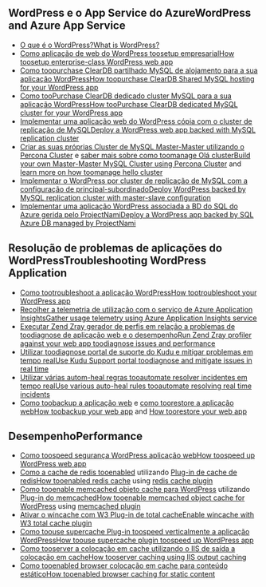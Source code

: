 ## <a name="wordpress-and-azure-app-service"></a><span data-ttu-id="3114e-101">WordPress e o App Service do Azure</span><span class="sxs-lookup"><span data-stu-id="3114e-101">WordPress and Azure App Service</span></span>
* [<span data-ttu-id="3114e-102">O que é o WordPress?</span><span class="sxs-lookup"><span data-stu-id="3114e-102">What is WordPress?</span></span>](https://wordpress.org/)
* [<span data-ttu-id="3114e-103">Como aplicação de web do WordPress toosetup empresarial</span><span class="sxs-lookup"><span data-stu-id="3114e-103">How toosetup enterprise-class WordPress web app</span></span>](../articles/app-service-web/web-sites-php-enterprise-wordpress.md)
* [<span data-ttu-id="3114e-104">Como toopurchase ClearDB partilhado MySQL de alojamento para a sua aplicação WordPress</span><span class="sxs-lookup"><span data-stu-id="3114e-104">How toopurchase ClearDB Shared MySQL hosting for your WordPress app</span></span>](http://blog.syntaxc4.net/post/2012/12/03/provisioning-a-mysql-database-from-the-windows-azure-store.aspx)
* [<span data-ttu-id="3114e-105">Como tooPurchase ClearDB dedicado cluster MySQL para a sua aplicação WordPress</span><span class="sxs-lookup"><span data-stu-id="3114e-105">How tooPurchase ClearDB dedicated MySQL cluster for your WordPress app </span></span>](https://azure.microsoft.com/blog/announcing-new-mysql-premium-tiers-from-cleardb/)
* [<span data-ttu-id="3114e-106">Implementar uma aplicação web do WordPress cópia com o cluster de replicação de MySQL</span><span class="sxs-lookup"><span data-stu-id="3114e-106">Deploy a WordPress web app backed with MySQL replication cluster</span></span>](/documentation/templates/wordpress-mysql-replication/)
* <span data-ttu-id="3114e-107">[Criar as suas próprias Cluster de MySQL Master-Master utilizando o Percona Cluster](/documentation/templates/mysql-ha-pxc/) e [saber mais sobre como toomanage Olá cluster](https://github.com/fanjeffrey/axiom.articles/tree/master/pxc)</span><span class="sxs-lookup"><span data-stu-id="3114e-107">[Build your own Master-Master MySQL Cluster using Percona Cluster](/documentation/templates/mysql-ha-pxc/) and [learn more on how toomanage hello cluster](https://github.com/fanjeffrey/axiom.articles/tree/master/pxc)</span></span>
* [<span data-ttu-id="3114e-108">Implementar o WordPress por cluster de replicação de MySQL com a configuração de principal-subordinado</span><span class="sxs-lookup"><span data-stu-id="3114e-108">Deploy WordPress backed by MySQL replication cluster with master-slave configuration</span></span>](/documentation/templates/mysql-replication/)
* [<span data-ttu-id="3114e-109">Implementar uma aplicação WordPress associada a BD do SQL do Azure gerida pelo ProjectNami</span><span class="sxs-lookup"><span data-stu-id="3114e-109">Deploy a WordPress app backed by SQL Azure DB managed by ProjectNami</span></span>](https://azuremarketplace.microsoft.com/en-us/marketplace/apps/ProjectNami.ProjectNami?tab=Overview)

## <a name="troubleshooting-wordpress-application"></a><span data-ttu-id="3114e-110">Resolução de problemas de aplicações do WordPress</span><span class="sxs-lookup"><span data-stu-id="3114e-110">Troubleshooting WordPress Application</span></span>
* [<span data-ttu-id="3114e-111">Como tootroubleshoot a aplicação WordPress</span><span class="sxs-lookup"><span data-stu-id="3114e-111">How tootroubleshoot your WordPress app</span></span>](https://sunithamk.wordpress.com/2014/09/04/wordpress-troubleshooting-techniques-on-azure-websites/)
* [<span data-ttu-id="3114e-112">Recolher a telemetria de utilização com o serviço de Azure Application Insights</span><span class="sxs-lookup"><span data-stu-id="3114e-112">Gather usage  telemetry using Azure Application Insights  service</span></span>](https://azure.microsoft.com/blog/usage-analytics-for-wordpress-with-azure-app-insights/)
* [<span data-ttu-id="3114e-113">Executar Zend Zray gerador de perfis em relação a problemas de toodiagnose de aplicação web e o desempenho</span><span class="sxs-lookup"><span data-stu-id="3114e-113">Run Zend Zray profiler against your web app toodiagnose issues and performance</span></span>](https://sunithamk.wordpress.com/2015/08/04/profiling-php-application-on-azure-web-apps/)
* [<span data-ttu-id="3114e-114">Utilizar toodiagnose portal de suporte do Kudu e mitigar problemas em tempo real</span><span class="sxs-lookup"><span data-stu-id="3114e-114">Use Kudu Support portal toodiagnose and mitigate issues in real time</span></span>](https://sunithamk.wordpress.com/2015/11/04/diagnose-and-mitigate-issues-with-azure-web-apps-support-portal/)
* [<span data-ttu-id="3114e-115">Utilizar várias autom-heal regras tooautomate resolver incidentes em tempo real</span><span class="sxs-lookup"><span data-stu-id="3114e-115">Use various auto-heal rules tooautomate resolving real time incidents</span></span>](http://microsoftazurewebsitescheatsheet.info/#auto-heal)
* <span data-ttu-id="3114e-116">[Como toobackup a aplicação web](../articles/app-service-web/web-sites-backup.md) e [como toorestore a aplicação web](../articles/app-service-web/web-sites-restore.md)</span><span class="sxs-lookup"><span data-stu-id="3114e-116">[How toobackup your web app](../articles/app-service-web/web-sites-backup.md) and [How toorestore your web app](../articles/app-service-web/web-sites-restore.md)</span></span>

## <a name="performance"></a><span data-ttu-id="3114e-117">Desempenho</span><span class="sxs-lookup"><span data-stu-id="3114e-117">Performance</span></span>
* [<span data-ttu-id="3114e-118">Como toospeed segurança WordPress aplicação web</span><span class="sxs-lookup"><span data-stu-id="3114e-118">How toospeed up WordPress web app</span></span>](https://sunithamk.wordpress.com/2014/08/01/10-ways-to-speed-up-your-wordpress-site-on-azure-websites/)
* <span data-ttu-id="3114e-119">[Como a cache de redis tooenabled](../articles/redis-cache/cache-dotnet-how-to-use-azure-redis-cache.md) utilizando [Plug-in de cache de redis](https://wordpress.org/plugins/wp-redis/)</span><span class="sxs-lookup"><span data-stu-id="3114e-119">[How tooenabled redis cache](../articles/redis-cache/cache-dotnet-how-to-use-azure-redis-cache.md) using [redis cache plugin](https://wordpress.org/plugins/wp-redis/)</span></span>
* <span data-ttu-id="3114e-120">[Como tooenable memcached objeto cache para WordPress](../articles/app-service-web/web-sites-connect-to-redis-using-memcache-protocol.md) utilizando [Plug-in do memcached](https://wordpress.org/plugins/memcached/)</span><span class="sxs-lookup"><span data-stu-id="3114e-120">[How tooenable memcached object cache for WordPress](../articles/app-service-web/web-sites-connect-to-redis-using-memcache-protocol.md) using [memcached plugin](https://wordpress.org/plugins/memcached/)</span></span>
* [<span data-ttu-id="3114e-121">Ativar o wincache com W3 Plug-in de total cache</span><span class="sxs-lookup"><span data-stu-id="3114e-121">Enable wincache with W3 total cache plugin</span></span>](https://wordpress.org/plugins/w3-total-cache/)
* [<span data-ttu-id="3114e-122">Como toouse supercache Plug-in toospeed verticalmente a aplicação WordPress</span><span class="sxs-lookup"><span data-stu-id="3114e-122">How toouse supercache plugin toospeed up WordPress app</span></span>](http://ruslany.net/2008/12/speed-up-wordpress-on-iis-70/)
* [<span data-ttu-id="3114e-123">Como tooserver a colocação em cache utilizando o IIS de saída a colocação em cache</span><span class="sxs-lookup"><span data-stu-id="3114e-123">How tooserver caching using IIS output caching</span></span>](http://blogs.msdn.com/b/brian_swan/archive/2011/06/08/performance-tuning-php-apps-on-windows-iis-with-output-caching.aspx)
* [<span data-ttu-id="3114e-124">Como tooenabled browser colocação em cache para conteúdo estático</span><span class="sxs-lookup"><span data-stu-id="3114e-124">How tooenabled browser caching for static content</span></span>](http://www.iis.net/configreference/system.webserver/staticcontent)

